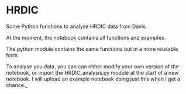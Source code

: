 # HRDIC

Some Python functions to analyse HRDIC data from Davis.

At the moment, the notebook contains all functions and examples.

The python module contains the same functions but in a more reusable form. 

To analyse you data, you can can either modify your own version of the notebook, or import the HRDIC_analysis.py module at the start of a new notebook. I will upload an example notebook doing just this when I get a chance._

